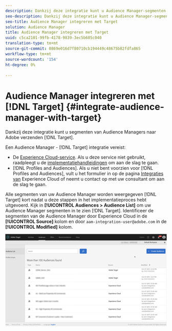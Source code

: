 ```yaml
---
description: Dankzij deze integratie kunt u Audience Manager-segmenten naar Target sturen.
seo-description: Dankzij deze integratie kunt u Audience Manager-segmenten naar Target sturen.
seo-title: Audience Manager integreren met Target
solution: Audience Manager
title: Audience Manager integreren met Target
uuid: c5ca2101-99fb-4178-9839-3ec5b605c040
translation-type: tm+mt
source-git-commit: 0869e016d7f80710cb194449c48675b82fdfa865
workflow-type: tm+mt
source-wordcount: '154'
ht-degree: 0%

---
```



# Audience Manager integreren met [!DNL Target] {#integrate-audience-manager-with-target}

Dankzij deze integratie kunt u segmenten van Audience Managers naar Adobe verzenden [!DNL Target].

Een Audience Manager - [!DNL Target] integratie vereist:

* De [Experience Cloud-service](https://docs.adobe.com/content/help/en/id-service/using/home.html). Als u deze service niet gebruikt, raadpleegt u de [implementatiehandleidingen](https://docs.adobe.com/content/help/en/id-service/using/implementation/implementation-guides.html) om aan de slag te gaan.
* [!DNL Profiles and Audiences]. Als u niet bent voorzien voor [!DNL Profiles and Audiences], vult u het formulier in op de pagina [Integraties van](https://adobe.allegiancetech.com/cgi-bin/qwebcorporate.dll?idx=X8SVES) Experience Cloud of neemt u contact op met uw consultant om aan de slag te gaan.

Alle segmenten van uw Audience Manager worden weergegeven [!DNL Target] kort nadat u deze stappen in het implementatieproces hebt uitgevoerd. Kijk in **[!UICONTROL Audiences > Audience List]** om uw Audience Manager segmenten in te zien [!DNL Target]. Identificeer de segmenten van de Audience Manager door Experience Cloud in de **[!UICONTROL Source]** kolom en door `aam-integration-user@adobe.com` in de **[!UICONTROL Modified]** kolom.

![](../assets/target.png)